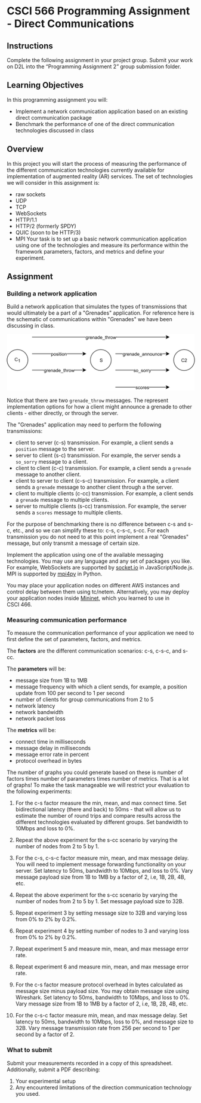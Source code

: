 # CSCI 566 Programming Assignment - Direct Communications

## Instructions

Complete the following assignment in your project group.
Submit your work on D2L into the “Programming Assignment 2” group submission folder.


## Learning Objectives

In this programming assignment you will:

 - Implement a network communication application based on an existing direct communication package
 - Benchmark the performance of one of the direct communication technologies discussed in class


## Overview

In this project you will start the process of measuring the performance of the different communication technologies currently available for implementation of augmented reality&nbsp;(AR) services.
The set of technologies we will consider in this assignment is:
  - raw sockets
  - UDP
  - TCP
  - WebSockets
  - HTTP/1.1
  - HTTP/2 (formerly SPDY)
  - QUIC (soon to be HTTP/3)
  - MPI
Your task is to set up a basic network communication application using one of the technologies and measure its performance within the framework parameters, factors, and metrics and define your experiment.


## Assignment


### Building a network application

Build a network application that simulates the types of transmissions that would ultimately be a part of a "Grenades" application.
For reference here is the schematic of communications within "Grenades" we have been discussing in class.

![image](images/grenades.png)

Notice that there are two `grenade_throw` messages.
The represent implementation options for how a client might announce a grenade to other clients - either directly, or through the server.

The "Grenades" application may need to perform the following transmissions:
  - client to server (c-s) transmission. For example, a client sends a `position` message to the server.
  - server to client (s-c) transmission. For example, the server sends a `so_sorry` message to a client.
  - client to client (c-c) transmission. For example, a client sends a `grenade` message to another client.
  - client to server to client (c-s-c) transmission. For example, a client sends a `grenade` message to another client through a the server.
  - client to multiple clients (c-cc) transmission. For example, a client sends a `grenade` message to multiple clients.
  - server to multiple clients (s-cc) transmission. For example, the server sends a `scores` message to multiple clients.

For the purpose of benchmarking there is no difference between c-s and s-c, etc., and so we can simplify these to:
c-s, c-s-c, s-cc.
For each transmission you do not need to at this point implement a real "Grenades" message, but only transmit a message of certain size.

Implement the application using one of the available messaging technologies.
You may use any language and any set of packages you like.
For example, WebSockets are supported by [socket.io](https://socket.io/) in JavaScript/Node.js.
MPI is supported by [mpi4py](https://mpi4py.readthedocs.io/en/stable/index.html) in Python.

You may place your application nodes on different AWS instances and control delay between them using tc/netem.
Alternatively, you may deploy your application nodes inside [Mininet](http://mininet.org/), which you learned to use in CSCI&nbsp;466.


### Measuring communication performance

To measure the communication performance of your application we need to first define the set of parameters, factors, and metrics.

The __factors__ are the different communication scenarios: c-s, c-s-c, and s-cc.

The __parameters__ will be:
  - message size from 1B to 1MB
  - message frequency with which a client sends, for example, a position update from 100 per second to 1 per second
  - number of clients for group communications from 2 to 5
  - network latency
  - network bandwidth
  - network packet loss

The __metrics__ will be:
  - connect time in milliseconds
  - message delay in milliseconds
  - message error rate in percent
  - protocol overhead in bytes

The number of graphs you could generate based on these is number of factors times number of parameters times number of metrics.
That is a lot of graphs!
To make the task manageable we will restrict your evaluation to the following experiments:

  1. For the c-s factor measure the min, mean, and max connect time.
  Set bidirectional latency (there and back) to 50ms - that will allow us to estimate the number of round trips and compare results across the different technologies evaluated by different groups.
  Set bandwidth to 10Mbps and loss to 0%.

  2. Repeat the above experiment for the s-cc scenario by varying the number of nodes from 2 to 5 by 1.

  3. For the c-s, c-s-c factor measure min, mean, and max message delay.
  You will need to implement message forwarding functionality on your server.
  Set latency to 50ms, bandwidth to 10Mbps, and loss to 0%.
  Vary message payload size from 1B to 1MB by a factor of 2, i.e, 1B, 2B, 4B, etc.

  4. Repeat the above experiment for the s-cc scenario by varying the number of nodes from 2 to 5 by 1.
  Set message payload size to 32B.

  5. Repeat experiment 3 by setting message size to 32B and varying loss from 0% to 2% by 0.2%.

  6. Repeat experiment 4 by setting number of nodes to 3 and varying loss from 0% to 2% by 0.2%.

  7. Repeat experiment 5 and measure min, mean, and max message error rate.

  8. Repeat experiment 6 and measure min, mean, and max message error rate.

  9. For the c-s factor measure protocol overhead in bytes calculated as message size minus payload size.
  You may obtain message size using Wireshark.
  Set latency to 50ms, bandwidth to 10Mbps, and loss to 0%.
  Vary message size from 1B to 1MB by a factor of 2, i.e, 1B, 2B, 4B, etc.

  10. For the c-s-c factor measure min, mean, and max message delay.
  Set latency to 50ms, bandwidth to 10Mbps, loss to 0%, and message size to 32B.
  Vary message transmission rate from 256 per second to 1 per second by a factor of 2.


### What to submit

Submit your measurements recorded in a copy of this spreadsheet.
Additionally, submit a PDF describing:
  1. Your experimental setup
  2. Any encountered limitations of the direction communication technology you used.
